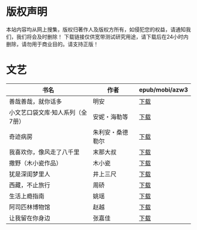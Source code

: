 # 版权声明

本站内容均从网上搜集，版权归著作人及版权方所有，如侵犯您的权益，请通知我们，我们将会及时删除！ 下载链接仅供宽带测试研究用途，请下载后在24小时内删除，请勿用于商业目的。请支持正版！

# 文艺

| 书名 | 作者 | epub/mobi/azw3 |
| --- | --- | --- |
| 善哉善哉，就你话多 | 明安 | [下载](https://url89.ctfile.com/f/31084289-1356991837-352d6c?p=8866) |
| 小文艺口袋文库·知人系列（全7册） | 安妮・海勒等 | [下载](https://url89.ctfile.com/f/31084289-1356985999-ba1691?p=8866) |
| 奇迹病房 | 朱利安・桑德勒尔 | [下载](https://url89.ctfile.com/f/31084289-1356983974-3ed4fc?p=8866) |
| 我喜欢你，像风走了八千里 | 末那大叔 | [下载](https://url89.ctfile.com/f/31084289-1356983929-54c905?p=8866) |
| 撒野（木小瓷作品） | 木小瓷 | [下载](https://url89.ctfile.com/f/31084289-1357049983-aec537?p=8866) |
| 犹是深闺梦里人 | 井上三尺 | [下载](https://url89.ctfile.com/f/31084289-1357030462-ce1a44?p=8866) |
| 西藏，不止旅行 | 周硚 | [下载](https://url89.ctfile.com/f/31084289-1357029412-ff503b?p=8866) |
| 生活上瘾指南 | 姚瑶 | [下载](https://url89.ctfile.com/f/31084289-1357021456-e1dbd0?p=8866) |
| 阿司匹林博物馆 | 赵越 | [下载](https://url89.ctfile.com/f/31084289-1357010119-af683d?p=8866) |
| 让我留在你身边 | 张嘉佳 | [下载](https://url89.ctfile.com/f/31084289-1357009714-b77a2e?p=8866) |
